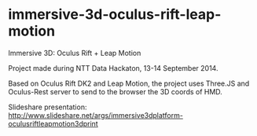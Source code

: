 immersive-3d-oculus-rift-leap-motion
====================================

Immersive 3D: Oculus Rift + Leap Motion

Project made during NTT Data Hackaton, 13-14 September 2014.

Based on Oculus Rift DK2 and Leap Motion, the project uses Three.JS and Oculus-Rest server to send to the browser the 3D coords of HMD.

Slideshare presentation: http://www.slideshare.net/args/immersive3dplatform-oculusriftleapmotion3dprint
